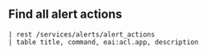 ## Find all alert actions

```
| rest /services/alerts/alert_actions
| table title, command, eai:acl.app, description

```

